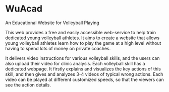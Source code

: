 # WuAcad
An Educational Website for Volleyball Playing

This web provides a free and easily accessible web-service to help train dedicated young volleyball athletes. It aims to create a website that allows young volleyball athletes learn how to play the game at a high level without having to spend lots of money on private coaches.

It delivers video instructions for various volleyball skills, and the users can also upload their video for clinic analysis. Each volleyball skill has a dedicated webpage. It firstly explains and visualizes the key actions of this skill, and then gives and analyzes 3-4 videos of typical wrong actions. Each video can be played at different customized speeds, so that the viewers can see the action details.


